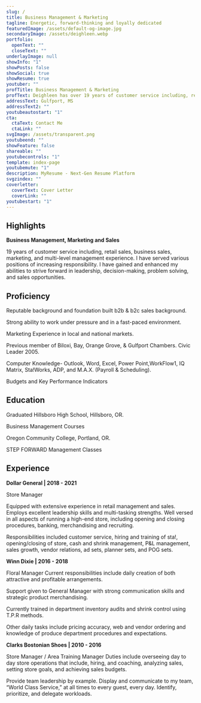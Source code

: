 ```yaml
---
slug: /
title: Business Management & Marketing
tagline: Energetic, forward-thinking and loyally dedicated
featuredImage: /assets/default-og-image.jpg
secondaryImage: /assets/deighleen.webp
portfolio:
  openText: ""
  closeText: ""
underlayImage: null
showInfo: "1"
showPosts: false
showSocial: true
showResume: true
youtuber: ""
profTitle: Business Management & Marketing
profText: Deighleen has over 19 years of customer service including, retail sales, business sales, marketing, and multi-level management experience. I have served various positions of increasing responsibility. I have gained and enhanced my abilities to strive forward in leadership, decision-making, problem solving, and sales opportunities.
addressText: Gulfport, MS
addressText2: ""
youtubeautostart: "1"
cta:
  ctaText: Contact Me
  ctaLink: ""
svgImage: /assets/transparent.png
youtubeend: ""
showFeature: false
shareable: ""
youtubecontrols: "1"
template: index-page
youtubemute: "1"
description: MyResume - Next-Gen Resume Platform
svgzindex: ""
coverletter:
  coverText: Cover Letter
  coverLink: ""
youtubestart: "1"
---
```

<!-- Add <div> for two column -->

<div>

<!-- close </div>-->

## Highlights

**Business Management, Marketing and Sales**

19 years of customer service including, retail sales, business sales, marketing, and multi-level management experience. I have served various positions of increasing responsibility. I have gained and enhanced my abilities to strive forward in leadership, decision-making, problem solving, and sales opportunities.

## Proficiency

Reputable background and foundation built b2b & b2c sales background.

Strong ability to work under pressure and in a fast-paced environment.

Marketing Experience in local and national markets.

Previous member of Biloxi, Bay, Orange Grove, & Gulfport Chambers. Civic Leader 2005.

Computer Knowledge- Outlook, Word, Excel, Power Point,WorkFlow1, IQ Matrix, Sta!Works, ADP, and M.A.X. (Payroll & Scheduling).

Budgets and Key Performance Indicators

## Education

Graduated Hillsboro High School, Hillsboro, OR.

Business Management Courses

Oregon Community College, Portland, OR.

STEP FORWARD Management Classes

<!-- Do not delete -->

</div>

<!-- close </div>-->

<!-- add a <div> for two column -->

<div>
<!-- Do not delete -->

## Experience

**Dollar General | 2018 - 2021**

Store Manager

Equipped with extensive experience in retail management and sales. Employs excellent leadership skills and multi-tasking strengths. Well versed in all aspects of running a high-end store, including opening and closing procedures, banking, merchandising and recruiting.

Responsibilities included customer service, hiring and training of sta!, opening/closing of store, cash and shrink management, P&L management, sales growth, vendor relations, ad sets, planner sets, and POG sets.

**Winn Dixie | 2016 - 2018**

Floral Manager
Current responsibilities include daily creation of both attractive and profitable arrangements.

Support given to General Manager with strong communication skills and strategic product merchandising.

Currently trained in department inventory audits and shrink control using T.P.R methods.

Other daily tasks include pricing accuracy, web and vendor ordering and knowledge of produce department procedures and expectations.

**Clarks Bostonian Shoes | 2010 - 2016**

Store Manager / Area Training Manager
Duties include overseeing day to day store operations that include, hiring, and coaching, analyzing sales, setting store goals, and achieving sales budgets.

Provide team leadership by example. Display and communicate to my team, “World Class Service,” at all times to every guest, every day. Identify, prioritize, and delegate workloads.

<!-- Do not delete -->

</div>

<!-- close </div>-->